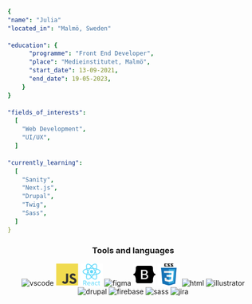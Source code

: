 
```yaml
{
"name": "Julia"
"located_in": "Malmö, Sweden"

"education": {
      "programme": "Front End Developer",
      "place": "Medieinstitutet, Malmö",
      "start_date": 13-09-2021,
      "end_date": 19-05-2023,
    }
}

"fields_of_interests":
  [
    "Web Development",
    "UI/UX",
  ]
  
"currently_learning":
  [
    "Sanity",
    "Next.js",
    "Drupal",
    "Twig",
    "Sass",
  ]
}
```

<div align='center'>
  <h3>Tools and languages</h3>
  <p>
  <img src="https://cdn.jsdelivr.net/gh/devicons/devicon/icons/vscode/vscode-original.svg" alt="vscode" width="45" height="45" />
  <img src="https://raw.githubusercontent.com/devicons/devicon/master/icons/javascript/javascript-original.svg" alt="javascript" width="45" height="45" />
  <img src="https://raw.githubusercontent.com/devicons/devicon/master/icons/react/react-original-wordmark.svg" alt="react" width="45" height="45" />
  <img src="https://cdn.jsdelivr.net/gh/devicons/devicon/icons/figma/figma-original.svg" alt="figma" width="45" height="45" /> 
  <img src="https://raw.githubusercontent.com/devicons/devicon/master/icons/bootstrap/bootstrap-plain.svg" alt="bootstrap" width="45" height="45" />
  <img src="https://raw.githubusercontent.com/devicons/devicon/master/icons/css3/css3-original-wordmark.svg" alt="css3" width="45" height="45" />
  <img src="https://cdn.jsdelivr.net/gh/devicons/devicon/icons/html5/html5-original.svg" alt="html" width="45" height="45" />
  <img src="https://cdn.jsdelivr.net/gh/devicons/devicon/icons/illustrator/illustrator-line.svg" alt="illustrator" width="45" height="45" />
  <img src="https://cdn.jsdelivr.net/gh/devicons/devicon/icons/drupal/drupal-plain-wordmark.svg" alt="drupal" width="45" height="45" />
  <img src="https://cdn.jsdelivr.net/gh/devicons/devicon/icons/firebase/firebase-plain.svg" alt="firebase" width="45" height="45" />
  <img src="https://cdn.jsdelivr.net/gh/devicons/devicon/icons/sass/sass-original.svg" alt="sass" width="45" height="45" />
  <img src="https://cdn.jsdelivr.net/gh/devicons/devicon/icons/jira/jira-original-wordmark.svg" alt="jira" width="45" height="45" />
  </p>
</div>
